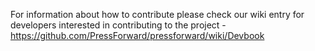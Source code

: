 For information about how to contribute please check our wiki entry for developers interested in contributing to the project - https://github.com/PressForward/pressforward/wiki/Devbook

